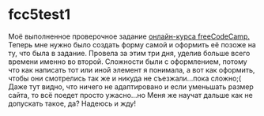 # fcc5test1
Моё выполненное проверочное задание <a href="https://www.freecodecamp.org/learn/2022/responsive-web-design/">онлайн-курса freeCodeCamp.</a>
Теперь мне нужно было создать форму самой и оформить её позоже на ту, что была в задание. 
Провела за этим три дня, уделив больше всего времени именно во второй. 
Сложности были с оформлением, потому что как написать тот или иной элемент я понимала, а вот как оформить, чтобы они смотрелись так же и никуда не съезжали...пока сложно;( Даже тут видно, что ничего не адаптировано и если уменьшать размер сайта, то всё поедет просто ужасно...но
Меня же научат дальше как не допускать такое, да? Надеюсь и жду!
